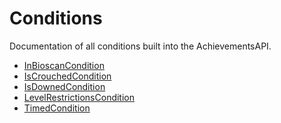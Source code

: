﻿# Conditions
Documentation of all conditions built into the AchievementsAPI.

- [InBioscanCondition](InBioscanCondition.md)
- [IsCrouchedCondition](IsCrouchedCondition.md)
- [IsDownedCondition](IsDownedCondition.md)
- [LevelRestrictionsCondition](LevelRestrictionsCondition.md)
- [TimedCondition](TimedCondition.md)